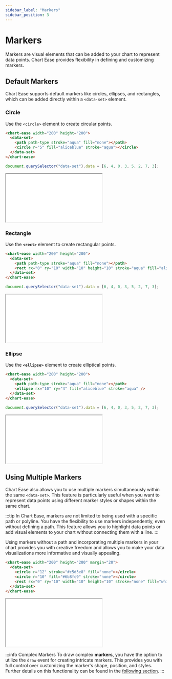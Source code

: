```yaml
---
sidebar_label: "Markers"
sidebar_position: 3
---
```


# Markers

Markers are visual elements that can be added to your chart to represent data points. Chart Ease provides flexibility in defining and customizing markers.

## Default Markers

Chart Ease supports default markers like circles, ellipses, and rectangles, which can be added directly within a `<data-set>` element.

### Circle

Use the `<circle>` element to create circular points.

```html
<chart-ease width="200" height="200">
  <data-set>
    <path path-type stroke="aqua" fill="none"></path>
    <circle r="5" fill="aliceblue" stroke="aqua"></circle>
  </data-set>
</chart-ease>
```

```javascript
document.querySelector("data-set").data = [6, 4, 0, 3, 5, 2, 7, 3];
```

<iframe src="/samples/markers/circle.html" style={{ width: '250px', height: '250px' }}></iframe>

### Rectangle

Use the **`<rect>`** element to create rectangular points.

```html
<chart-ease width="200" height="200">
  <data-set>
    <path path-type stroke="aqua" fill="none"></path>
    <rect rx="0" ry="10" width="10" height="10" stroke="aqua" fill="aliceblue" />
  </data-set>
</chart-ease>
```

```javascript
document.querySelector("data-set").data = [6, 4, 0, 3, 5, 2, 7, 3];
```

<iframe src="/samples/markers/rectangle.html" style={{ width: '250px', height: '250px' }}></iframe>

### Ellipse

Use the **`<ellipse>`** element to create elliptical points.

```html
<chart-ease width="200" height="200">
  <data-set>
    <path path-type stroke="aqua" fill="none"></path>
    <ellipse rx="10" ry="4" fill="aliceblue" stroke="aqua" />
  </data-set>
</chart-ease>
```

```javascript
document.querySelector("data-set").data = [6, 4, 0, 3, 5, 2, 7, 3];
```

<iframe src="/samples/markers/ellipse.html" style={{ width: '250px', height: '250px' }}></iframe>

## Using Multiple Markers

Chart Ease also allows you to use multiple markers simultaneously within the same `<data-set>`. This feature is particularly useful when you want to represent data points using different marker styles or shapes within the same chart.

:::tip
In Chart Ease, markers are not limited to being used with a specific path or polyline. You have the flexibility to use markers independently, even without defining a path. This feature allows you to highlight data points or add visual elements to your chart without connecting them with a line.
:::

Using markers without a path and incorporating multiple markers in your chart provides you with creative freedom and allows you to make your data visualizations more informative and visually appealing.

```html
<chart-ease width="200" height="200" margin="20">
  <data-set>
    <circle r="12" stroke="#c5d3e8" fill="none"></circle>
    <circle r="10" fill="#6b8fc9" stroke="none"></circle>
    <rect rx="0" ry="10" width="10" height="10" stroke="none" fill="white" />
  </data-set>
</chart-ease>
```

<iframe src="/samples/markers/no-path.html" style={{ width: '250px', height: '250px' }}></iframe>

:::info Complex Markers
To draw complex **markers**, you have the option to utilize the `draw` event for creating intricate markers. This provides you with full control over customizing the marker's shape, position, and styles. Further details on this functionality can be found in the [following section](draw).
:::
